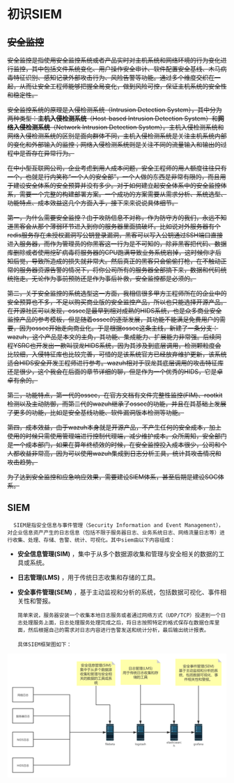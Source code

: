 # 初识SIEM

## ~~安全监控~~

~~安全监控是指使用安全监控系统或者产品实时对主机系统和网络环境的行为变化进行监控，其中包括文件系统变化、用户操作安全审计、软件配置安全基线、木马病毒特征识别、感知记录外部攻击行为、风险告警等功能。通过多个维度交织在一起，从而让安全工程师能够把握全局变化，做到风险可控，保证主机系统的安全性和稳定性。~~

~~安全监控系统的原理是入侵检测系统（Intrusion Detection System），其中分为两种类型：**主机入侵检测系统**（Host-based Intrusion Detection System）和**网络入侵检测系统**（Network Intrusion Detection System）。主机入侵检测系统和网络入侵检测系统的区别是面向群体不同，主机入侵检测系统是关注主机系统内部的变化和外部输入的监控；网络入侵检测系统则是关注不同的流量输入和输出的过程中是否存在异常行为。~~

~~在中小型互联网公司，企业考虑到用人成本问题，安全工程师的用人额度往往只有一个，也就是行内笑称“一个人的安全部”，一个人做的东西是非常有限的，而且用于建设安全体系的安全预算并没有多少。对于如何建立起安全体系中的安全监控体系，需要一个完整的构建部署方案。一个成功的方案需要从需求分析、系统选型、功能特点、成本效益这几个方面入手，接下来来说说具体细节。~~

~~第一，为什么需要安全监控？由于攻防信息不对称，作为防守方的我们，永远不知道黑客会从那个薄弱环节进入到你的服务器里面搞破坏。比如说对外服务器有个redis服务存在未授权漏洞写公钥登录漏洞，黑客可以写入公钥通过SSH端口直接进入服务器，而作为管理员的你黑客这一行为是不可知的，除非黑客把代码、数据库删除或者使用挖矿病毒将服务器的CPU跑满导致业务系统宕掉，这时候你才后知后觉，导致所造成的损失就非常大。然后真正的黑客只会偷偷打枪，在不触动正常的服务器资源告警的情况下，将你公司所有的服务器全部搞下来，数据和代码统统拖走。无论作为事前预防还是作为事后补救，安全监控都是必须的。~~

~~第二，关于安全监控的系统选型这一方面，我相信很多甲方工程师所在的企业中的安全预算也不多，不足以购买商业版的安全监控产品，所以也只能选择开源产品。在开源社区可以发现，ossec是最早到相对成熟的HIDS系统，也是众多商业安全监控产品的参考模板，但是随着ossec的逐渐发展，其功能不能满足免费用户的需要，因为ossec开始走向商业化。于是根据ossec这条主线，新建了一条分支：wazuh，这个产品是本文的主角，其功能、集成能力、扩展能力非常强。后续同程YSRC也开发出一款叫驭龙HIDS系统，因为其涉及到底层调用，检测颗粒度会比较细，入侵特征库也比较完善，可惜的是该系统官方已经放弃维护更新，该系统适合HIDS安全开发工程师进行参考。wazuh相对于驭龙其底层调用的攻击特征库还是很少，这个我会在后面的章节详细的聊，但是作为一个优秀的HIDS，它是卓卓有余的。~~

~~第三，功能特点，第一代的ossec，在官方文档有文件完整性监控\(FIM\)、rootkit检测以及主动防御，而第二代的wazuh继承了ossec的功能，并且在其基础上发展了更多的功能，比如是安全基线功能、软件漏洞版本检测等功能。~~

~~第四，成本效益，由于wazuh本身就是开源产品，不产生任何的安全成本，加上使用的时候只需使用管理端进行控制代理端，减少维护成本。众所周知，安全部门是一个成本部门，如果在算年终绩效的时候，在安全监控投入成本很少，公司和个人都收益非常高，因为可以使用wazuh集成到日志分析工具，统计其攻击情况和攻击趋势。~~

~~为了达到安全监控和应急响应效果，需要建设SIEM体系，甚至后期是建设SOC体系。~~



## SIEM

      SIEM是指安全信息与事件管理（Security Information and Event Management），对企业信息资产产生的日志信息（包括不限于服务器日志、业务系统日志、网络流量日志等）进行收集、处理、存储、告警、统计、可视化。其中siem由以下内容组成：

* **安全信息管理\(SIM\)** ，集中于从多个数据源收集和管理与安全相关的数据的工具或系统。
* **日志管理\(LMS\)** ，用于传统日志收集和存储的工具。
* **安全事件管理\(SEM\)** ，基于主动监视和分析的系统，包括数据可视化、事件相关性和警报。

      简单来说，服务器安装一个收集本地日志服务或者通过网络方式（UDP/TCP）投递到一个日志处理服务上面，日志处理服务处理完成之后，将日志按照特定的格式保存在数据仓库里面，然后根据自己的需求对日志内容进行告警发送和统计分析，最后输出统计报表。

      具体SIEM框架图如下：

![SIEM&#x67B6;&#x6784;&#x56FE;](.gitbook/assets/siem-jia-gou-.png)



